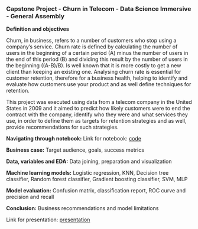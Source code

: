 ### **Capstone Project - Churn in Telecom - Data Science Immersive - General Assembly**

**Definition and objectives**

Churn, in business, refers to a number of customers who stop using a company’s service. Churn rate is defined by calculating the number of users in the beginning of a certain period (A) minus the number of users in the end of this period (B)  and dividing this result by the number of users in the beginning ((A-B)/B).
Is well known that it is more costly to get a new client than keeping an existing one. Analysing churn rate is essential for customer retention, therefore for a business health, helping to identify and evaluate how customers use your product and as well define techniques for retention.

This project was executed using data from a telecom company in the United States in 2009 and it aimed to predict how likely customers were to end the contract with the company, identify who they were and what services they use, in order to define them as targets for retention strategies and as well, provide recommendations for such strategies.

**Navigating through notebook:**
Link for notebook:
[code](https://github.com/reisnm/Churn-in-Telecom-DSI-Capstone/blob/main/Churn%20in%20Telecom%20-%20submitted%20version.pdf)

**Business case:**
Target audience, goals, success metrics

**Data, variables and EDA:**
Data joining, preparation and visualization

**Machine learning models:**
Logistic regression, KNN, Decision tree classifier, Random forest classifier, Gradient boosting classifier, SVM, MLP

**Model evaluation:**
Confusion matrix, classification report, ROC curve and precision and recall

**Conclusion:**
Business recommendations and model limitations

Link for presentation:
[presentation](https://github.com/reisnm/Churn-in-Telecom-DSI-Capstone/blob/main/Churn%20in%20Telecom%20-%20submitted%20version.pdf)
